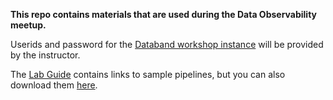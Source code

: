 **This repo contains materials that are used during the Data Observability meetup.**

Userids and password for the [Databand workshop instance](https://rbc-workshop.databand.ai) will be provided by the instructor.  

The [Lab Guide](https://github.com/elenalowery/data-observability/blob/main/Lab%20Guide/Databand_Customer_Workshop.pdf) contains links to sample pipelines, but you can also download them [here](https://ibm.box.com/s/btj5e88tr7bcocaxvspqxsq71qq9s7a9).  
